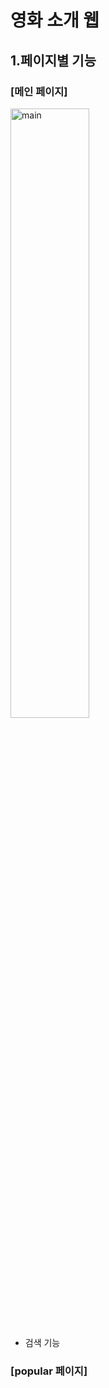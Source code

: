 # 영화 소개 웹

## 1.페이지별 기능
  
### [메인 페이지]

<img width="50%" alt="main" src="https://github.com/youarebin/UMC/assets/111740077/2d954c5e-9823-4dfe-81ff-db2ed6611a0e">

- 검색 기능

### [popular 페이지]
